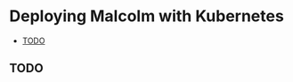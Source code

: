 # <a name="Kubernetes"></a>Deploying Malcolm with Kubernetes

* [TODO](#Todo)

## <a name="Todo"></a>TODO
